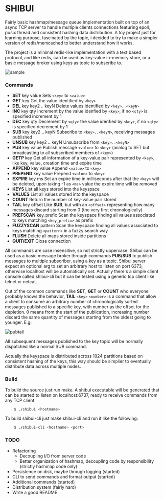
# SHIBUI

Fairly basic hashmap/message queue implementation built on top of an async TCP
server to handle multiple clients connections featuring epoll, posix thread and
consistent hashing data distribution. A toy project just for learning purpose,
fascinated by the topic, i decided to try to make a simpler version of
redis/memcached to better understand how it works.

The project is a minimal redis-like implementation with a text based protocol,
and like redis, can be used as key-value in-memory store, or a basic message
broker using keys as topic to subscribe to.

![sample](https://github.com/codepr/shibui/blob/master/samples/sample.png)

### Commands

- **SET** key value Sets `<key>` to `<value>`
- **GET** key Get the value identified by `<key>`
- **DEL** key key2 .. keyN Delete values identified by `<key>..<keyN>`
- **INC** key qty                 Increment by <qty> the value idenfied by `<key>`, if no `<qty>` is specified increment by 1
- **DEC** key qty                 Decrement by `<qty>` the value idenfied by `<key>`, if no `<qty>` is specified decrement by 1
- **SUB** key key2 .. keyN        Subscribe to `<key>..<keyN>`, receiving messages published
- **UNSUB** key key2 .. keyN      Unsubscribe from `<key>..<keyN>`
- **PUB** key value               Publish message `<value>` to `<key>` (analog to SET but broadcasting to all subscribed members of `<key>`)
- **GETP** key                    Get all information of a key-value pair represented by `<key>`, like key, value, creation time and expire time
- **APPEND** key value            Append `<value>` to `<key>`
- **PREPEND** key value           Prepend `<value>` to `<key>`
- **EXPIRE** key ms               Set an expire time in milliseconds after that the `<key>` will be deleted, upon taking -1 as `<ms>` value the expire time will be removed
- **KEYS**                        List all keys stored into the keyspace
- **VALUES**                      List all values stored into the keyspace
- **COUNT**                       Return the number of key-value pair stored
- **TAIL** key offset             Like **SUB**, but with an `<offset>` representing how many messages discard starting from 0 (the very first chronologically)
- **PREFSCAN** key_prefix         Scan the keyspace finding all values associated to keys matching `<key_prefix>` as prefix
- **FUZZYSCAN** pattern           Scan the keyspace finding all values associated to keys matching `<pattern>` in a fuzzy search way
- **FLUSH**                       Delete all maps stored inside partitions
- **QUIT/EXIT**                   Close connection

All commands are case insensitive, so not strictly uppercase. Shibui can be used
as a basic message broker through commands **PUB/SUB** to publish messages to
multiple subscriber, using a key as a topic.
Shibui server expect an optional arg to set an arbitrary host to listen on port
6373, otherwise localhost will be automatically set.
Actually there's a simple client console called shibui-cli but it can be tested
using a generic tcp client like telnet or netcat.

Out of the common commands like **SET**, **GET** or **COUNT** who everyone probably knows
the behavior, **TAIL** `<key>` `<number>` is a command that allow a client to consume an
arbitrary number of chronologically sorted messages published to a specific key,
with number as the offset for the depletion. 0 means from the start of the
publication, increasing number discard the same quantity of messages starting
from the oldest going to younger. E.g:

![pubtail](https://github.com/codepr/shibui/blob/master/samples/pubtail.png)

All subsequent messages published to the key topic will be normally dispatched
like a normal SUB command.

Actually the keyspace is distributed across 1024 partitions based on consistent
hashing of the keys, this way should be simplier to eventually distribute data
across multiple nodes.

### Build

To build the source just run make. A shibui executable will be generated that
can be started to listen on localhost:6737, ready to receive commands from any
TCP client
```sh
    $ ./shibui <hostname>
```
To build shibui-cli just make shibui-cli and run it like the following:
```sh
    $ ./shibui-cli <hostname> <port>
```
### TODO

- Refactoring
  - Decoupling I/O from server code
  - Better organization of hashmap, decoupling code by responsibility (strictly hashmap code    only)
- Persistence on disk, maybe through logging (started)
- CLI to send commands and format output (started)
- Additional commands (started)
- Distribution system (fairly hard)
- Write a good README
